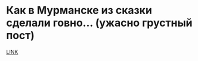 # Как в Мурманске из сказки сделали говно... (ужасно грустный пост)



[LINK](https://varlamov.ru/3171819.html)